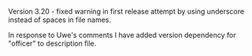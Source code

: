Version 3.20 - fixed warning in first release attempt by using underscore instead of spaces in file names. 

In response to Uwe's comments I have added version dependency for "officer" to description file. 


